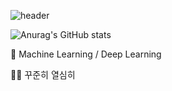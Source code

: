 ![header](https://capsule-render.vercel.app/api?type=cylinder&color=auto&height=200&section=header&text=Hi!&fontSize=70)

![Anurag's GitHub stats](https://github-readme-stats.vercel.app/api?username=JAEHYUN6&hide=contribs,prs)

👀 Machine Learning / Deep Learning

👨‍💻 꾸준히 열심히

<!---
JAEHYUNYUK/JAEHYUNYUK is a ✨ special ✨ repository because its `README.md` (this file) appears on your GitHub profile.
You can click the Preview link to take a look at your changes.
--->

